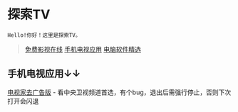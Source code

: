 # 探索TV

    Hello!你好！这里是探索TV。

>[免费影视在线](index.md)
>[手机电视应用](motvapp.md)
>[电脑软件精选](pcsoft.md)

## 手机电视应用↓↓
[电视家去广告版](https://tywanji.lanzouo.com/iChxix3jikd) - 看中央卫视频道首选，有个bug，退出后需强行停止，否则下次打开会闪退
